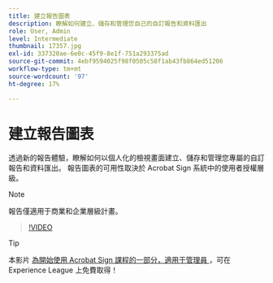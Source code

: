 ```yaml
---
title: 建立報告圖表
description: 瞭解如何建立、儲存和管理您自己的自訂報告和資料匯出
role: User, Admin
level: Intermediate
thumbnail: 17357.jpg
exl-id: 337320ae-6e0c-45f9-8e1f-751a293375ad
source-git-commit: 4ebf9594025f98f0505c58f1ab43fb864ed51206
workflow-type: tm+mt
source-wordcount: '97'
ht-degree: 17%

---
```


# 建立報告圖表

透過新的報告體驗，瞭解如何以個人化的檢視畫面建立、儲存和管理您專屬的自訂報告和資料匯出。 報告圖表的可用性取決於 Acrobat Sign 系統中的使用者授權層級。

>[!NOTE]
>
>報告僅適用于商業和企業層級計畫。

>[!VIDEO](https://video.tv.adobe.com/v/33812?quality=12&learn=on&hidetitle=true)

>[!TIP]
>
>本影片 [ 為開始使用 Acrobat Sign 課程的一部分，適用于管理員 ](https://experienceleague.adobe.com/?recommended=Sign-A-1-2020.2) ，可在 Experience League 上免費取得！
